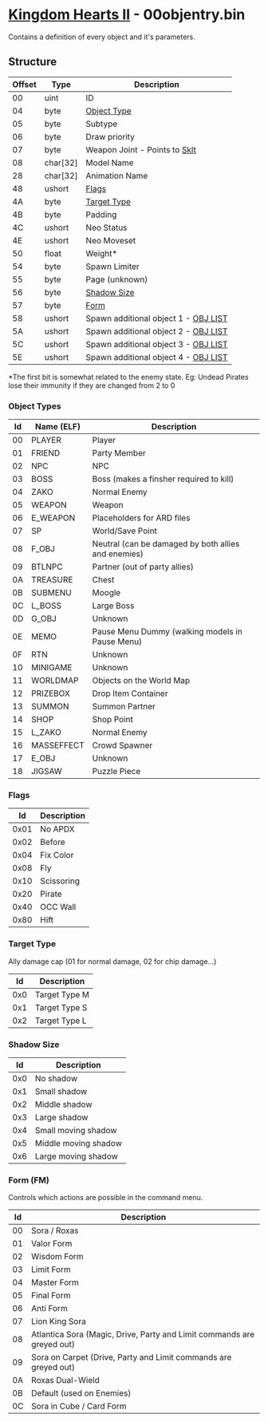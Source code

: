 # [Kingdom Hearts II](../../index.md) - 00objentry.bin

Contains a definition of every object and it's parameters.

## Structure

| Offset | Type | Description |
|--------|------|-------------|
| 00     | uint | ID
| 04     | byte | [Object Type](#object-types)
| 05     | byte | Subtype
| 06     | byte | Draw priority
| 07     | byte | Weapon Joint - Points to [Sklt](03system.md#sklt)
| 08     | char[32] | Model Name
| 28     | char[32] | Animation Name
| 48     | ushort | [Flags](#flags)
| 4A     | byte | [Target Type](#target-type)
| 4B     | byte | Padding
| 4C     | ushort | Neo Status
| 4E     | ushort | Neo Moveset
| 50     | float | Weight*
| 54     | byte | Spawn Limiter
| 55     | byte | Page (unknown)
| 56     | byte | [Shadow Size](#shadow-size)
| 57     | byte | [Form](#form-fm)
| 58     | ushort | Spawn additional object 1 - [OBJ LIST](../../dictionary/obj.md)
| 5A     | ushort | Spawn additional object 2 - [OBJ LIST](../../dictionary/obj.md)
| 5C     | ushort | Spawn additional object 3 - [OBJ LIST](../../dictionary/obj.md)
| 5E     | ushort | Spawn additional object 4 - [OBJ LIST](../../dictionary/obj.md)

*The first bit is somewhat related to the enemy state. Eg: Undead Pirates lose their immunity if they are changed from 2 to 0

### Object Types

| Id | Name (ELF) | Description |
|----|------------|-------------|
| 00 | PLAYER   | Player
| 01 | FRIEND   | Party Member
| 02 | NPC      | NPC
| 03 | BOSS     | Boss (makes a finsher required to kill)
| 04 | ZAKO     | Normal Enemy
| 05 | WEAPON   | Weapon
| 06 | E_WEAPON | Placeholders for ARD files
| 07 | SP       | World/Save Point
| 08 | F_OBJ    | Neutral (can be damaged by both allies and enemies)
| 09 | BTLNPC   | Partner (out of party allies)
| 0A | TREASURE | Chest
| 0B | SUBMENU  | Moogle
| 0C | L_BOSS   | Large Boss
| 0D | G_OBJ    | Unknown
| 0E | MEMO     | Pause Menu Dummy (walking models in Pause Menu)
| 0F | RTN      | Unknown
| 10 | MINIGAME | Unknown
| 11 | WORLDMAP | Objects on the World Map
| 12 | PRIZEBOX | Drop Item Container
| 13 | SUMMON   | Summon Partner
| 14 | SHOP     | Shop Point
| 15 | L_ZAKO   | Normal Enemy
| 16 | MASSEFFECT | Crowd Spawner
| 17 | E_OBJ    | Unknown
| 18 | JIGSAW   | Puzzle Piece

### Flags

| Id   | Description |
|------|-------------|
| 0x01 | No APDX
| 0x02 | Before
| 0x04 | Fix Color
| 0x08 | Fly
| 0x10 | Scissoring
| 0x20 | Pirate
| 0x40 | OCC Wall
| 0x80 | Hift

### Target Type

Ally damage cap (01 for normal damage, 02 for chip damage...)

| Id   | Description |
|------|-------------|
| 0x0 | Target Type M
| 0x1 | Target Type S
| 0x2 | Target Type L

### Shadow Size

| Id  | Description |
|-----|-------------|
| 0x0 | No shadow
| 0x1 | Small shadow
| 0x2 | Middle shadow
| 0x3 | Large shadow
| 0x4 | Small moving shadow
| 0x5 | Middle moving shadow
| 0x6 | Large moving shadow

### Form (FM)

Controls which actions are possible in the command menu.

| Id | Description |
|----|-------------|
| 00 | Sora / Roxas
| 01 | Valor Form
| 02 | Wisdom Form
| 03 | Limit Form
| 04 | Master Form
| 05 | Final Form
| 06 | Anti Form
| 07 | Lion King Sora
| 08 | Atlantica Sora (Magic, Drive, Party and Limit commands are greyed out)
| 09 | Sora on Carpet (Drive, Party and Limit commands are greyed out)
| 0A | Roxas Dual-Wield
| 0B | Default (used on Enemies)
| 0C | Sora in Cube / Card Form